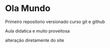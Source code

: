 # Ola Mundo 
 Primeiro repositorio versionado curso git e github

Aula didatica e muito proveitosa

alteração diretamente do site
